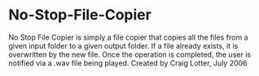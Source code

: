 No-Stop-File-Copier
===================

No Stop File Copier is simply a file copier that copies all the files from a given input folder to a given output folder. If a file already exists, it is overwritten by the new file. Once the operation is completed, the user is notified via a .wav file being played. Created by Craig Lotter, July 2006

